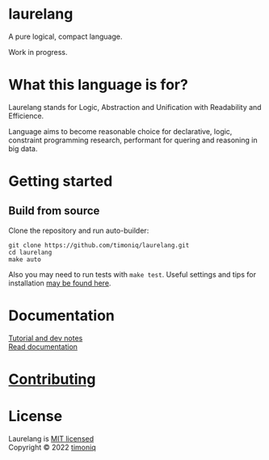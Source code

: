# laurelang

A pure logical, compact language.

Work in progress.

# What this language is for?

Laurelang stands for Logic, Abstraction and Unification with Readability and Efficience.

Language aims to become reasonable choice for declarative, logic, constraint programming research, performant for quering and reasoning in big data.

# Getting started

## Build from source

Clone the repository and run auto-builder:

```
git clone https://github.com/timoniq/laurelang.git
cd laurelang
make auto
```

Also you may need to run tests with `make test`. Useful settings and tips for installation [may be found here](/docs/installation.md).

# Documentation

[Tutorial and dev notes](/docs/index.md)  
[Read documentation](https://docs.laurelang.org)

# [Contributing](/CONTRIBUTING.md)
# License

Laurelang is [MIT licensed](/LICENSE)  
Copyright © 2022 [timoniq](https://github.com/timoniq)